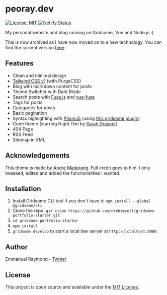 # peoray.dev

[![License: MIT](https://img.shields.io/badge/License-MIT-yellow.svg)](https://opensource.org/licenses/MIT) [![Netlify Status](https://api.netlify.com/api/v1/badges/bf17b87d-544b-4f62-9692-33dc15b6d873/deploy-status)](https://app.netlify.com/sites/peoray/deploys)

My personal website and blog running on Gridsome, Vue and Node.js :)

This is now archived as I have now moved on to a new technology. You can find the current version [here](https://github.com/peoray/peoray.dev/)

## Features

- Clean and minimal design
- [Tailwind CSS v1](https://tailwindcss.com) (with PurgeCSS)
- Blog with markdown content for posts
- Theme Switcher with Dark Mode
- Search posts with [Fuse.js](https://fusejs.io) and [vue-fuse](https://github.com/shayneo/vue-fuse)
- Tags for posts
- Categories for posts
- Basic pagination
- Syntax highlighting with [PrismJS](https://prismjs.com) (using [this gridsome plugin](https://gridsome.org/plugins/gridsome-plugin-remark-prismjs-all))
- Code theme (starring Night Owl by [Sarah Drasner](twitter.com/sarah_edo))
- 404 Page
- RSS Feed
- Sitemap in XML

## Acknowledgements

This theme is made by [Andre Madarang](https://github.com/drehimself/gridsome-portfolio-starter/). Full credit goes to him. I only tweaked, edited and added the functionalities I wanted.

## Installation

1. Install Gridsome CLI tool if you don't have it: `npm install --global @gridsome/cli`
1. Clone the repo: `git clone https://github.com/drehimself/gridsome-portfolio-starter.git`
1. `cd gridsome-portfolio-starter`
1. `npm install`
1. `gridsome develop` to start a local dev server at `http://localhost:8080`

## Author

Emmanuel Raymond - [Twitter](https://www.twitter.com/peoray_)

## License

This project is open source and available under the [MIT License](./license).
